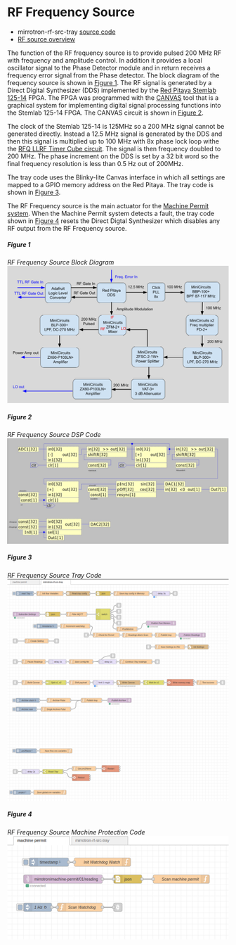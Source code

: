 # RF Frequency Source
* mirrotron-rf-src-tray <a href="https://github.com/bl-mirrotron/mirrotron-rf-src-tray" target="_blank">source code</a>
* [RF source overview](https://bl-mirrotron.github.io/#rf-source)

The function of the RF frequency source is to provide pulsed 200 MHz RF with frequency and amplitude control. In addition it provides a local oscillator signal to the Phase Detector module and in return receives a frequency error signal from the Phase detector. The block diagram of the frequency source is shown in [Figure 1](#figure-1). The RF signal is generated by a Direct Digital Synthesizer (DDS) implemented by the [Red Pitaya Stemlab 125-14](https://redpitaya.com/stemlab-125-14/) FPGA. The FPGA was programmed with the [CANVAS](https://content.redpitaya.com/blog/canvas-a-free-graphical-dsp-design-tool-for-red-pitayas-fpga) tool that is a graphical system for implementing digital signal processing functions into the Stemlab 125-14 FPGA. The CANVAS circuit is shown in [Figure 2](#figure-2).

The clock of the Stemlab 125-14 is 125MHz so a 200 MHz signal cannot be generated directly. Instead a 12.5 MHz signal is generated by the DDS and then this signal is multiplied up to 100 MHz with 8x phase lock loop withe the <a href="https://github.com/bl-mirrotron/mirrotron-rfq-llrf-timer-cube" target="_blank">RFQ LLRF Timer Cube circuit</a>. The signal is then frequency doubled to 200 MHz. The phase increment on the DDS is set by a 32 bit word so the final frequency resolution is less than 0.5 Hz out of 200MHz.

The tray code uses the Blinky-lite Canvas interface in which all settings are mapped to a GPIO memory address on the Red Pitaya. The tray code is shown in [Figure 3](#figure-3).

The RF Frequency source is the main actuator for the [Machine Permit system](https://bl-mirrotron.github.io/#machine-protection-system). When the Machine Permit system detects a fault, the tray code shown in [Figure 4](#figure-4) resets the Direct Digtal Synthesizer which disables any RF output from the RF Frequency source.

##### Figure 1 #####
*RF Frequency Source Block Diagram*<br>
![rf-source diagam](doc/LLRF-Freq-Source.png)

##### Figure 2 #####
*RF Frequency Source DSP Code*<br>
![rf-source dsp](doc/mirrotron-rf-src.png)

##### Figure 3 #####
*RF Frequency Source Tray Code*<br>
![rf-source tray-code](doc/rf-src-tray.png)

##### Figure 4 #####
*RF Frequency Source Machine Protection Code*<br>
![rf-source mp-code](doc/rf-src-machine-permit.png)
